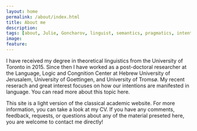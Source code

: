 ```yaml
---
layout: home
permalink: /about/index.html
title: About me
description: 
tags: [about, Julie, Goncharov, linguist, semantics, pragmatics, intentions, intentionality]
image:
feature: 
---
```


I have received my degree in theoretical linguistics from the University of Toronto in 2015. Since then I have worked as a post-doctoral researcher at the Language, Logic and Congnition Center at Hebrew University of Jerusalem, University of Goettingen, and University of Tromsø. My recent reserach and great interest focuses on how our intentions are manifested in language. You can read more about this topic here.

This site is a light version of the classical academic website. For more information, you can take a look at my CV. If you have any comments, feedback, requests, or questions about any of the material preseted here, you are welcome to contact me directly!
